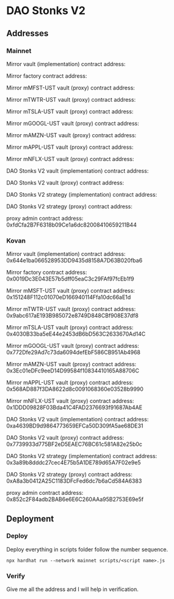 # DAO Stonks V2

## Addresses

### Mainnet

Mirror vault (implementation) contract address: 

Mirror factory contract address: 

Mirror mMFST-UST vault (proxy) contract address: 

Mirror mTWTR-UST vault (proxy) contract address: 

Mirror mTSLA-UST vault (proxy) contract address: 

Mirror mGOOGL-UST vault (proxy) contract address: 

Mirror mAMZN-UST vault (proxy) contract address: 

Mirror mAPPL-UST vault (proxy) contract address: 

Mirror mNFLX-UST vault (proxy) contract address: 

DAO Stonks V2 vault (implementation) contract address: 

DAO Stonks V2 vault (proxy) contract address: 

DAO Stonks V2 strategy (implementation) contract address: 

DAO Stonks V2 strategy (proxy) contract address: 

proxy admin contract address: 0xfdCfa2B7F6318b09Ce1a6dc82008410659211B44

### Kovan

Mirror vault (implementation) contract address: 0x644e1ba066528953DD9435d8158A7D63B020fba6

Mirror factory contract address: 0x0019Dc3E043E57b5dff05eaC3c29FAf97fcEb1f9

Mirror mMSFT-UST vault (proxy) contract address: 0x151248F112c01070eD166940114Ffa10dc66aE1d

Mirror mTWTR-UST vault (proxy) contract address: 0x9abc617aE193B985072e8749D848CBf908E37df8

Mirror mTSLA-UST vault (proxy) contract address: 0x4030B33ba5eE44e2453dB6bD563C2633670Ad14C

Mirror mGOOGL-UST vault (proxy) contract address: 0x772Dfe29Ad7c73da6094defEbF586CB951Ab4968

Mirror mAMZN-UST vault (proxy) contract address: 0x3Ec01eDFc9eeD14D99584f10834410165A88706C

Mirror mAPPL-UST vault (proxy) contract address: 0x568AD887f3DA8622d8c0091068360e03528b9990

Mirror mNFLX-UST vault (proxy) contract address: 0x1DDD09828F03Bda41C4FAD2376693f91687Ab4AE

DAO Stonks V2 vault (implementation) contract address: 0xa4639BD9d9864773659EFCa50D309fA5ae68DE31

DAO Stonks V2 vault (proxy) contract address: 0x7739933d775BF2eD5EAEC76BC61c581A82e25b0c

DAO Stonks V2 strategy (implementation) contract address: 0x3a89b8dddc27cec4E75b5A1DE789d65A7F02e9e5

DAO Stonks V2 strategy (proxy) contract address: 0xA8a3b0412A25C1183DFcFed6dc7b6aCd584A6383

proxy admin contract address: 0x852c2F84adb2BAB6e6E6C260AAa95B2753E69e5f

## Deployment

### Deploy

Deploy everything in scripts folder follow the number sequence.

```
npx hardhat run --network mainnet scripts/<script name>.js
```

### Verify
Give me all the address and I will help in verification.
